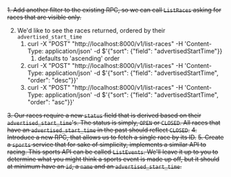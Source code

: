 ~~1. Add another filter to the existing RPC, so we can call `ListRaces` asking for races that are visible only.~~

2. We'd like to see the races returned, ordered by their `advertised_start_time`
   1. curl -X "POST" "http://localhost:8000/v1/list-races" -H 'Content-Type: application/json' -d $'{"sort": {"field": "advertisedStartTime"}}
      1. defaults to 'ascending' order
   2. curl -X "POST" "http://localhost:8000/v1/list-races" -H 'Content-Type: application/json' -d $'{"sort": {"field": "advertisedStartTime", "order": "desc"}}'
   3. curl -X "POST" "http://localhost:8000/v1/list-races" -H 'Content-Type: application/json' -d $'{"sort": {"field": "advertisedStartTime", "order": "asc"}}'

~~3. Our races require a new `status` field that is derived based on their `advertised_start_time`'s. The status is simply, `OPEN` or `CLOSED`. All races that have an `advertised_start_time` in the past should reflect `CLOSED`.~~
~~4. Introduce a new RPC, that allows us to fetch a single race by its ID.~~
~~5. Create a `sports` service that for sake of simplicity, implements a similar API to racing. This sports API can be called `ListEvents`. We'll leave it up to you to determine what you might think a sports event is made up off, but it should at minimum have an `id`, a `name` and an `advertised_start_time`.~~ 
